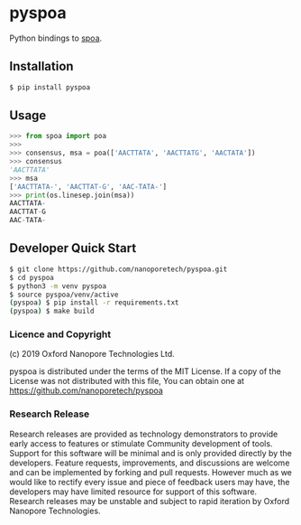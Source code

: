 # pyspoa

Python bindings to [spoa](https://github.com/rvaser/spoa).

## Installation

```bash
$ pip install pyspoa
```

## Usage

```python
>>> from spoa import poa
>>>
>>> consensus, msa = poa(['AACTTATA', 'AACTTATG', 'AACTATA'])
>>> consensus
'AACTTATA'
>>> msa
['AACTTATA-', 'AACTTAT-G', 'AAC-TATA-']
>>> print(os.linesep.join(msa))
AACTTATA-
AACTTAT-G
AAC-TATA-
```

## Developer Quick Start

```bash
$ git clone https://github.com/nanoporetech/pyspoa.git
$ cd pyspoa
$ python3 -m venv pyspoa
$ source pyspoa/venv/active
(pyspoa) $ pip install -r requirements.txt
(pyspoa) $ make build
```

### Licence and Copyright
(c) 2019 Oxford Nanopore Technologies Ltd.

pyspoa is distributed under the terms of the MIT License.  If a copy of the License
was not distributed with this file, You can obtain one at https://github.com/nanoporetech/pyspoa

### Research Release

Research releases are provided as technology demonstrators to provide early access to features or stimulate Community development of tools. Support for this software will be minimal and is only provided directly by the developers. Feature requests, improvements, and discussions are welcome and can be implemented by forking and pull requests. However much as we would like to rectify every issue and piece of feedback users may have, the developers may have limited resource for support of this software. Research releases may be unstable and subject to rapid iteration by Oxford Nanopore Technologies.

